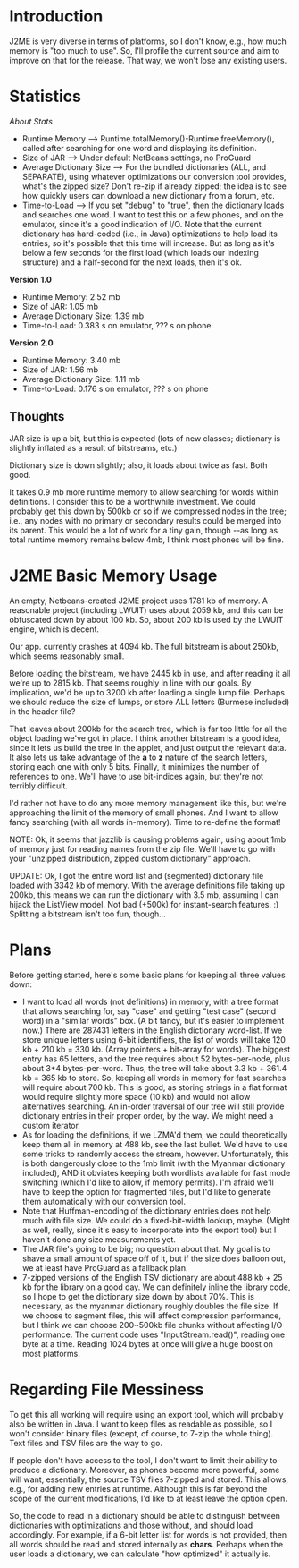 # Introduction #

J2ME is very diverse in terms of platforms, so I don't know, e.g., how much memory is "too much to use". So, I'll profile the current source and aim to improve on that for the release. That way, we won't lose any existing users.


# Statistics #

_About Stats_
  * Runtime Memory --> Runtime.totalMemory()-Runtime.freeMemory(), called after searching for one word and displaying its definition.
  * Size of JAR --> Under default NetBeans settings, no ProGuard
  * Average Dictionary Size --> For the bundled dictionaries (ALL, and SEPARATE), using whatever optimizations our conversion tool provides, what's the zipped size? Don't re-zip if already zipped; the idea is to see how quickly users can download a new dictionary from a forum, etc.
  * Time-to-Load --> If you set "debug" to "true", then the dictionary loads and searches one word. I want to test this on a few phones, and on the emulator, since it's a good indication of I/O. Note that the current dictionary has hard-coded (i.e., in Java) optimizations to help load its entries, so it's possible that this time will increase. But as long as it's below a few seconds for the first load (which loads our indexing structure) and a half-second for the next loads, then it's ok.

**Version 1.0**
  * Runtime Memory: 2.52 mb
  * Size of JAR: 1.05 mb
  * Average Dictionary Size: 1.39 mb
  * Time-to-Load: 0.383 s on emulator, ??? s on phone

**Version 2.0**
  * Runtime Memory: 3.40 mb
  * Size of JAR: 1.56 mb
  * Average Dictionary Size: 1.11 mb
  * Time-to-Load: 0.176 s on emulator, ??? s on phone


## Thoughts ##

JAR size is up a bit, but this is expected (lots of new classes; dictionary is slightly inflated as a result of bitstreams, etc.)

Dictionary size is down slightly; also, it loads about twice as fast. Both good.

It takes 0.9 mb more runtime memory to allow searching for words within definitions. I consider this to be a worthwhile investment. We could probably get this down by 500kb or so if we compressed nodes in the tree; i.e., any nodes with no primary or secondary results could be merged into its parent. This would be a lot of work for a tiny gain, though --as long as total runtime memory remains below 4mb, I think most phones will be fine.


# J2ME Basic Memory Usage #

An empty, Netbeans-created J2ME project uses 1781 kb of memory. A reasonable project (including LWUIT) uses about 2059 kb, and this can be obfuscated down by about 100 kb. So, about 200 kb is used by the LWUIT engine, which is decent.

Our app. currently crashes at 4094 kb. The full bitstream is about 250kb, which seems reasonably small.

Before loading the bitstream, we have 2445 kb in use, and after reading it all we're up to 2815 kb. That seems roughly in line with our goals. By implication, we'd be up to 3200 kb after loading a single lump file. Perhaps we should reduce the size of lumps, or store ALL letters (Burmese included) in the header file?

That leaves about 200kb for the search tree, which is far too little for all the object loading we've got in place. I think another bitstream is a good idea, since it lets us build the tree in the applet, and just output the relevant data. It also lets us take advantage of the **a** to **z** nature of the search letters, storing each one with only 5 bits. Finally, it minimizes the number of references to one. We'll have to use bit-indices again, but they're not terribly difficult.

I'd rather not have to do any more memory management like this, but we're approaching the limit of the memory of small phones. And I want to allow fancy searching (with all words in-memory). Time to re-define the format!

NOTE: Ok, it seems that jazzlib is causing problems again, using about 1mb of memory just for reading names from the zip file. We'll have to go with your "unzipped distribution, zipped custom dictionary" approach.

UPDATE: Ok, I got the entire word list and (segmented) dictionary file loaded with 3342 kb of memory. With the average definitions file taking up 200kb, this means we can run the dictionary with 3.5 mb, assuming I can hijack the ListView model. Not bad (+500k) for instant-search features. :) Splitting a bitstream isn't too fun, though...


# Plans #

Before getting started, here's some basic plans for keeping all three values down:
  * I want to load all words (not definitions) in memory, with a tree format that allows searching for, say "case" and getting "test case" (second word) in a "similar words" box. (A bit fancy, but it's easier to implement now.) There are 287431 letters in the English dictionary word-list. If we store unique letters using 6-bit identifiers, the list of words will take 120 kb + 210 kb = 330 kb. (Array pointers + bit-array for words). The biggest entry has 65 letters, and the tree requires about 52 bytes-per-node, plus about 3\*4 bytes-per-word. Thus, the tree will take about 3.3 kb + 361.4 kb = 365 kb to store. So, keeping all words in memory for fast searches will require about 700 kb. This is good, as storing strings in a flat format would require slightly more space (10 kb) and would not allow alternatives searching. An in-order traversal of our tree will still provide dictionary entries in their proper order, by the way. We might need a custom iterator.
  * As for loading the definitions, if we LZMA'd them, we could theoretically keep them all in memory at 488 kb, see the last bullet. We'd have to use some tricks to randomly access the stream, however. Unfortunately, this is both dangerously close to the 1mb limit (with the Myanmar dictionary included), AND it obviates keeping both wordlists available for fast mode switching (which I'd like to allow, if memory permits). I'm afraid we'll have to keep the option for fragmented files, but I'd like to generate them automatically with our conversion tool.
  * Note that Huffman-encoding of the dictionary entries does not help much with file size. We could do a fixed-bit-width lookup, maybe. (Might as well, really, since it's easy to incorporate into the export tool) but I haven't done any size measurements yet.
  * The JAR file's going to be big; no question about that. My goal is to shave a small amount of space off of it, but if the size does balloon out, we at least have ProGuard as a fallback plan.
  * 7-zipped versions of the English TSV dictionary are about 488 kb + 25 kb for the library on a good day. We can definitely inline the library code, so I hope to get the dictionary size down by about 70%. This is necessary, as the myanmar dictionary roughly doubles the file size. If we choose to segment files, this will affect compression performance, but I think we can choose 200~500kb file chunks without affecting I/O performance. The current code uses "InputStream.read()", reading one byte at a time. Reading 1024 bytes at once will give a huge boost on most platforms.


# Regarding File Messiness #

To get this all working will require using an export tool, which will probably also be written in Java. I want to keep files as readable as possible, so I won't consider binary files (except, of course, to 7-zip the whole thing). Text files and TSV files are the way to go.

If people don't have access to the tool, I don't want to limit their ability to produce a dictionary. Moreover, as phones become more powerful, some will want, essentially, the source TSV files 7-zipped and stored. This allows, e.g., for adding new entries at runtime. Although this is far beyond the scope of the current modifications, I'd like to at least leave the option open.

So, the code to read in a dictionary should be able to distinguish between dictionaries with optimizations and those without, and should load accordingly. For example, if a 6-bit letter list for words is not provided, then all words should be read and stored internally as **chars**. Perhaps when the user loads a dictionary, we can calculate "how optimized" it actually is.